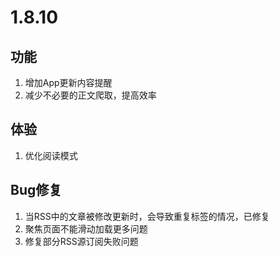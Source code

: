 # 1.8.10

## 功能

1. 增加App更新内容提醒
2. 减少不必要的正文爬取，提高效率

## 体验

1. 优化阅读模式

## Bug修复

1. 当RSS中的文章被修改更新时，会导致重复标签的情况，已修复
2. 聚焦页面不能滑动加载更多问题
3. 修复部分RSS源订阅失败问题